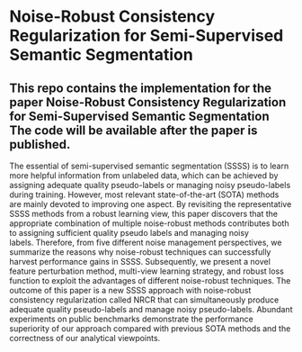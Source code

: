 # Noise-Robust Consistency Regularization for Semi-Supervised Semantic Segmentation



This repo contains the implementation for the paper Noise-Robust Consistency Regularization for Semi-Supervised Semantic Segmentation
The code will be available after the paper is published.
--------------------

The essential of semi-supervised semantic segmentation (SSSS) is to learn more helpful information from unlabeled data, which can be achieved by assigning adequate quality pseudo-labels or managing noisy pseudo-labels during training. However, most relevant state-of-the-art (SOTA) methods are mainly devoted to improving one aspect. By revisiting the representative SSSS methods from a robust learning view, this paper discovers that the appropriate combination of multiple noise-robust methods contributes both to assigning sufficient quality pseudo labels and managing noisy labels. Therefore, from five different noise management perspectives, we summarize the reasons why noise-robust techniques can successfully harvest performance gains in SSSS. Subsequently, we present a novel feature perturbation method, multi-view learning strategy, and robust loss function to exploit the advantages of different noise-robust techniques. The outcome of this paper is a new SSSS approach with noise-robust consistency regularization called NRCR that can simultaneously produce adequate quality pseudo-labels and manage noisy pseudo-labels. Abundant experiments on public benchmarks demonstrate the performance superiority of our approach compared with previous SOTA methods and the correctness of our analytical viewpoints.

